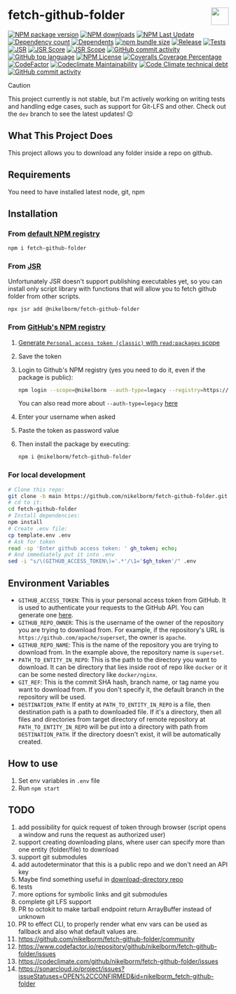 # <img src="https://nikelborm.github.io/fetch-github-folder/logo.png" align="right" width="40px" height="40px"/> fetch-github-folder

[![NPM package version](https://badge.fury.io/js/fetch-github-folder.svg)](https://www.npmjs.com/package/fetch-github-folder)
[![NPM downloads](https://img.shields.io/npm/dm/fetch-github-folder.svg?style=flat)](https://npmjs.org/package/fetch-github-folder)
[![NPM Last Update](https://img.shields.io/npm/last-update/fetch-github-folder)](https://npmjs.org/package/fetch-github-folder)
[![Dependency count](https://badgen.net/bundlephobia/dependency-count/fetch-github-folder)](https://www.npmjs.com/package/fetch-github-folder?activeTab=dependencies)
[![Dependents](https://badgen.net/npm/dependents/fetch-github-folder)](https://www.npmjs.com/package/fetch-github-folder?activeTab=dependents)
[![npm bundle size](https://img.shields.io/bundlephobia/minzip/fetch-github-folder)](https://bundlephobia.com/package/fetch-github-folder)
[![Release](https://github.com/nikelborm/fetch-github-folder/actions/workflows/release.yml/badge.svg)](https://github.com/nikelborm/fetch-github-folder/actions/workflows/release.yml)
[![Tests](https://github.com/nikelborm/fetch-github-folder/actions/workflows/test.yml/badge.svg)](https://github.com/nikelborm/fetch-github-folder/actions/workflows/test.yml)
[![JSR](https://jsr.io/badges/@nikelborm/fetch-github-folder)](https://jsr.io/@nikelborm/fetch-github-folder)
[![JSR Score](https://jsr.io/badges/@nikelborm/fetch-github-folder/score)](https://jsr.io/@nikelborm/fetch-github-folder)
[![JSR Scope](https://jsr.io/badges/@nikelborm)](https://jsr.io/@nikelborm)
[![GitHub commit activity](https://img.shields.io/github/commit-activity/m/nikelborm/fetch-github-folder)](https://github.com/nikelborm/fetch-github-folder/pulse)
[![GitHub top language](https://img.shields.io/github/languages/top/nikelborm/fetch-github-folder)](https://github.com/nikelborm/fetch-github-folder)
[![NPM License](https://img.shields.io/npm/l/fetch-github-folder)](https://github.com/nikelborm/fetch-github-folder?tab=MIT-1-ov-file)
[![Coveralls Coverage Percentage](https://coveralls.io/repos/github/nikelborm/fetch-github-folder/badge.svg?branch=main&rand=123)](https://coveralls.io/github/nikelborm/fetch-github-folder?branch=main)
[![CodeFactor](https://www.codefactor.io/repository/github/nikelborm/fetch-github-folder/badge)](https://www.codefactor.io/repository/github/nikelborm/fetch-github-folder)
[![Codeclimate Maintainability](https://api.codeclimate.com/v1/badges/0068c34824ae7b6ee8a0/maintainability)](https://codeclimate.com/github/nikelborm/fetch-github-folder/maintainability)
[![Code Climate technical debt](https://img.shields.io/codeclimate/tech-debt/nikelborm/fetch-github-folder)](https://codeclimate.com/github/nikelborm/fetch-github-folder/issues)
[![GitHub commit activity](https://img.shields.io/github/commit-activity/t/nikelborm/fetch-github-folder)](https://github.com/nikelborm/fetch-github-folder/graphs/commit-activity)

<!-- [![npms.io](https://img.shields.io/npms-io/final-score/fetch-github-folder)](update_link_later) -->
<!-- [![Conventional Commits](https://img.shields.io/badge/Conventional%20Commits-1.0.0-yellow.svg)](https://conventionalcommits.org) -->

> [!CAUTION]
>
> This project currently is not stable, but I'm actively working on writing tests and handling edge cases, such as support for Git-LFS and other.
> Check out the `dev` branch to see the latest updates! 😉

## What This Project Does

This project allows you to download any folder inside a repo on github.

## Requirements

You need to have installed latest node, git, npm

## Installation

### From [default NPM registry](https://www.npmjs.com/package/fetch-github-folder)

```bash
npm i fetch-github-folder
```

### From [JSR](https://jsr.io/@nikelborm/fetch-github-folder)

Unfortunately JSR doesn't support publishing executables yet, so you can install only script library with functions that will allow you to fetch github folder from other scripts.

```bash
npx jsr add @nikelborm/fetch-github-folder
```

### From [GitHub's NPM registry](https://github.com/nikelborm/fetch-github-folder/pkgs/npm/fetch-github-folder)

1. [Generate `Personal access token (classic)` with `read:packages` scope](https://github.com/settings/tokens/new?description=Install%20packages%20from%20GitHub%20NPM%20registry&scopes=read:packages&default_expires_at=none)
2. Save the token
3. Login to Github's NPM registry (yes you need to do it, even if the package is public):

   ```bash
   npm login --scope=@nikelborm --auth-type=legacy --registry=https://npm.pkg.github.com
   ```

   You can also read more about `--auth-type=legacy` [here](https://docs.github.com/en/packages/working-with-a-github-packages-registry/working-with-the-npm-registry#authenticating-with-a-personal-access-token)

4. Enter your username when asked
5. Paste the token as password value
6. Then install the package by executing:

   ```bash
   npm i @nikelborm/fetch-github-folder
   ```

### For local development

```bash
# Clone this repo:
git clone -b main https://github.com/nikelborm/fetch-github-folder.git
# cd to it:
cd fetch-github-folder
# Install dependencies:
npm install
# Create .env file:
cp template.env .env
# Ask for token
read -sp 'Enter github access token: ' gh_token; echo;
# And immediately put it into .env
sed -i "s/\(GITHUB_ACCESS_TOKEN\)='.*'/\1='$gh_token'/" .env
```

## Environment Variables

- `GITHUB_ACCESS_TOKEN`: This is your personal access token from GitHub. It is used to authenticate your requests to the GitHub API. You can generate one [here](https://github.com/settings/tokens/new?description=Read%20repo%20contents%20access%20to%20fetch-github-folder&scopes=public_repo&default_expires_at=none).
- `GITHUB_REPO_OWNER`: This is the username of the owner of the repository you are trying to download from. For example, if the repository's URL is `https://github.com/apache/superset`, the owner is `apache`.
- `GITHUB_REPO_NAME`: This is the name of the repository you are trying to download from. In the example above, the repository name is `superset`.
- `PATH_TO_ENTITY_IN_REPO`: This is the path to the directory you want to download. It can be directory that lies inside root of repo like `docker` or it can be some nested directory like `docker/nginx`.
- `GIT_REF`: This is the commit SHA hash, branch name, or tag name you want to download from. If you don't specify it, the default branch in the repository will be used.
- `DESTINATION_PATH`: If entity at `PATH_TO_ENTITY_IN_REPO` is a file, then destination path is a path to downloaded file. If it's a directory, then all files and directories from target directory of remote repository at `PATH_TO_ENTITY_IN_REPO` will be put into a directory with path from `DESTINATION_PATH`. If the directory doesn't exist, it will be automatically created.

## How to use

1. Set env variables in `.env` file
2. Run `npm start`

## TODO

1. add possibility for quick request of token through browser (script opens a window and runs the request as authorized user)
2. support creating downloading plans, where user can specify more than one entity (folder/file) to download
3. support git submodules
4. add autodeterminator that this is a public repo and we don't need an API key
5. Maybe find something useful in [download-directory repo](https://github.com/download-directory/download-directory.github.io/)
6. tests
7. more options for symbolic links and git submodules
8. complete git LFS support
9. PR to octokit to make tarball endpoint return ArrayBuffer instead of unknown
10. PR to effect CLI, to properly render what env vars can be used as fallback and also what default values are.
11. https://github.com/nikelborm/fetch-github-folder/community
12. https://www.codefactor.io/repository/github/nikelborm/fetch-github-folder/issues
13. https://codeclimate.com/github/nikelborm/fetch-github-folder/issues
14. https://sonarcloud.io/project/issues?issueStatuses=OPEN%2CCONFIRMED&id=nikelborm_fetch-github-folder
